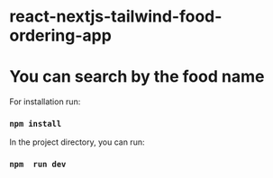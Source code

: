 # react-nextjs-tailwind-food-ordering-app

# You can search by the food name 

For installation run:  

### `npm install`

In the project directory, you can run:


### `npm  run dev`
